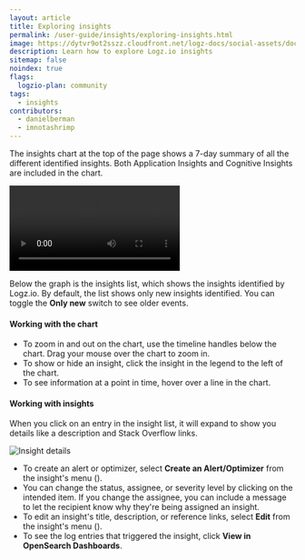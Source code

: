 ```yaml
---
layout: article
title: Exploring insights
permalink: /user-guide/insights/exploring-insights.html
image: https://dytvr9ot2sszz.cloudfront.net/logz-docs/social-assets/docs-social.jpg
description: Learn how to explore Logz.io insights
sitemap: false 
noindex: true
flags:
  logzio-plan: community
tags:
  - insights
contributors:
  - danielberman
  - imnotashrimp
---
```


The insights chart at the top of the page shows a 7-day summary of all the different identified insights.
Both Application Insights and Cognitive Insights are included in the chart.

<video autoplay loop>
  <source src="{{site.baseurl}}/videos/insights/insights--chart-interaction.mp4" type="video/mp4" />
</video>

Below the graph is the insights list, which shows the insights identified by Logz.io.
By default, the list shows only new insights identified.
You can toggle the **Only new** switch to see older events.

#### Working with the chart

* To zoom in and out on the chart,
  use the timeline handles below the chart.
  Drag your mouse over the chart to zoom in.
* To show or hide an insight,
  click the insight in the legend to the left of the chart.
* To see information at a point in time,
  hover over a line in the chart.

#### Working with insights

When you click on an entry in the insight list, it will expand to show you details like a description and Stack Overflow links.

![Insight details](https://dytvr9ot2sszz.cloudfront.net/logz-docs/insights/insights--insight-details.png)

* To create an alert or optimizer,
  select **Create an Alert/Optimizer** from the insight's menu (<i class="li li-ellipsis-v"></i>).
* You can change the status, assignee, or severity level
  by clicking on the intended item.
  If you change the assignee,
  you can include a message to let the recipient know why they're being assigned an insight.
* To edit an insight's title, description, or reference links,
  select **Edit** from the insight's menu (<i class="li li-ellipsis-v"></i>).
* To see the log entries that triggered the insight,
  click **View in OpenSearch Dashboards**.